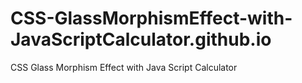 # CSS-GlassMorphismEffect-with-JavaScriptCalculator.github.io
CSS Glass Morphism Effect with Java Script Calculator
